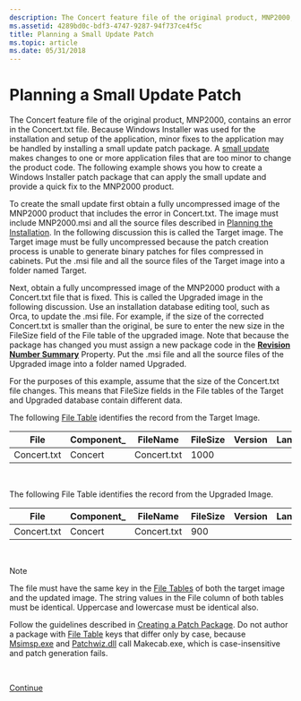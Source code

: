 ```yaml
---
description: The Concert feature file of the original product, MNP2000, contains an error in the Concert.txt file.
ms.assetid: 4289bd0c-bdf3-4747-9287-94f737ce4f5c
title: Planning a Small Update Patch
ms.topic: article
ms.date: 05/31/2018
---
```


# Planning a Small Update Patch

The Concert feature file of the original product, MNP2000, contains an error in the Concert.txt file. Because Windows Installer was used for the installation and setup of the application, minor fixes to the application may be handled by installing a small update patch package. A [small update](small-updates.md) makes changes to one or more application files that are too minor to change the product code. The following example shows you how to create a Windows Installer patch package that can apply the small update and provide a quick fix to the MNP2000 product.

To create the small update first obtain a fully uncompressed image of the MNP2000 product that includes the error in Concert.txt. The image must include MNP2000.msi and all the source files described in [Planning the Installation](planning-the-installation.md). In the following discussion this is called the Target image. The Target image must be fully uncompressed because the patch creation process is unable to generate binary patches for files compressed in cabinets. Put the .msi file and all the source files of the Target image into a folder named Target.

Next, obtain a fully uncompressed image of the MNP2000 product with a Concert.txt file that is fixed. This is called the Upgraded image in the following discussion. Use an installation database editing tool, such as Orca, to update the .msi file. For example, if the size of the corrected Concert.txt is smaller than the original, be sure to enter the new size in the FileSize field of the File table of the upgraded image. Note that because the package has changed you must assign a new package code in the [**Revision Number Summary**](revision-number-summary.md) Property. Put the .msi file and all the source files of the Upgraded image into a folder named Upgraded.

For the purposes of this example, assume that the size of the Concert.txt file changes. This means that FileSize fields in the File tables of the Target and Upgraded database contain different data.

The following [File Table](file-table.md) identifies the record from the Target Image.



| File        | Component\_ | FileName    | FileSize | Version | Language | Attributes | Sequence |
|-------------|-------------|-------------|----------|---------|----------|------------|----------|
| Concert.txt | Concert     | Concert.txt | 1000     |         |          | 0          | 1        |



 

The following File Table identifies the record from the Upgraded Image.



| File        | Component\_ | FileName    | FileSize | Version | Language | Attributes | Sequence |
|-------------|-------------|-------------|----------|---------|----------|------------|----------|
| Concert.txt | Concert     | Concert.txt | 900      |         |          | 0          | 1        |



 

> [!Note]
> The file must have the same key in the [File Tables](file-table.md) of both the target image and the updated image. The string values in the File column of both tables must be identical. Uppercase and lowercase must be identical also.
>
> Follow the guidelines described in [Creating a Patch Package](creating-a-patch-package.md). Do not author a package with [File Table](file-table.md) keys that differ only by case, because [Msimsp.exe](msimsp-exe.md) and [Patchwiz.dll](patchwiz-dll.md) call Makecab.exe, which is case-insensitive and patch generation fails.

 

[Continue](creating-a-patch-creation-properties-file.md)

 

 




